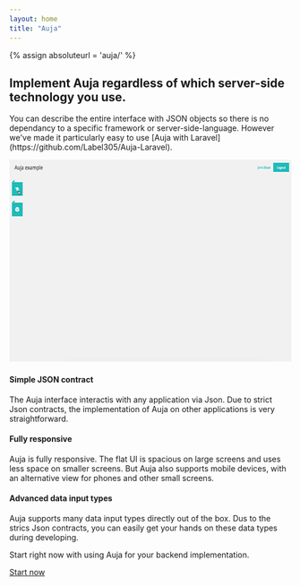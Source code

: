 ```yaml
---
layout: home
title: "Auja"
---
```

{% assign absoluteurl = 'auja/' %}

<h2 class="no-line">Implement Auja regardless of which server-side technology you use.</h2>

<p class="leading underline"> You can describe the entire interface with JSON objects so there is no dependancy to a specific framework or server-side-language. However we've made it particularly easy to use [Auja with Laravel](https://github.com/Label305/Auja-Laravel). </p>

<div class="wrapper">
    <div class="animated-gif">
    <span></span>
        <img src="images/auja-animated.gif" alt="Auja animated gif" width="640" height="361" />
    </div>
</div>

<div class="row">
    <div class="col-xs-12 col-md-4">
        <h4>Simple JSON contract</h4>
        <p>The Auja interface interactis with any application via Json. Due to strict Json contracts, the implementation of Auja on other applications is very straightforward.</p>
    </div>
    <div class="col-xs-12 col-md-4">
        <h4>Fully responsive</h4>
        <p>Auja is fully responsive. The flat UI is spacious on large screens and uses less space on smaller screens. But Auja also supports mobile devices, with an alternative view for phones and other small screens.</p>
    </div>
    <div class="col-xs-12 col-md-4">
        <h4>Advanced data input types</h4>
        <p>Auja supports many data input types directly out of the box. Dus to the strics Json contracts,  you can easily get your hands on these data types during developing.</p>
    </div>
</div>

<div class="page-devider"></div>

<p class="leading"> Start right now with using Auja for your backend implementation.</p>

<div class="align-center">
    <a href="/{{ absoluteurl }}/getting_started" class="button black">Start now</a>
</div>

